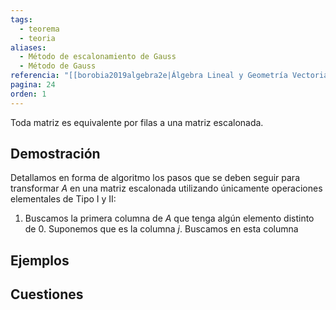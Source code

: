 ```yaml
---
tags:
  - teorema
  - teoria
aliases:
  - Método de escalonamiento de Gauss
  - Método de Gauss
referencia: "[[borobia2019algebra2e|Álgebra Lineal y Geometría Vectorial (2a ed)]]"
pagina: 24
orden: 1
---
```

Toda matriz es equivalente por filas a una matriz escalonada.

## Demostración
Detallamos en forma de algoritmo los pasos que se deben seguir para transformar $A$ en una matriz escalonada utilizando únicamente operaciones elementales de Tipo I y II:
1. Buscamos la primera columna de $A$ que tenga algún elemento distinto de $0$. Suponemos que es la columna $j$. Buscamos en esta columna 

## Ejemplos

## Cuestiones
